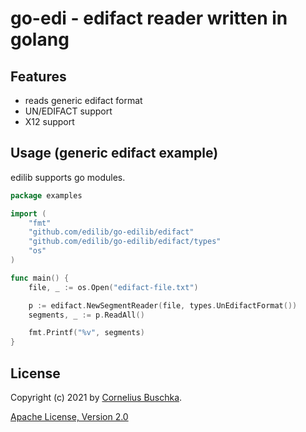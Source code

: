 # go-edi - edifact reader written in golang

## Features

* reads generic edifact format
* UN/EDIFACT support
* X12 support

## Usage (generic edifact example)

edilib supports go modules.

```go
package examples

import (
	"fmt"
	"github.com/edilib/go-edilib/edifact"
	"github.com/edilib/go-edilib/edifact/types"
	"os"
)

func main() {
	file, _ := os.Open("edifact-file.txt")

	p := edifact.NewSegmentReader(file, types.UnEdifactFormat())
	segments, _ := p.ReadAll()

	fmt.Printf("%v", segments)
}
```

## License

Copyright (c) 2021 by [Cornelius Buschka](https://github.com/edilib).

[Apache License, Version 2.0](./license.txt)
